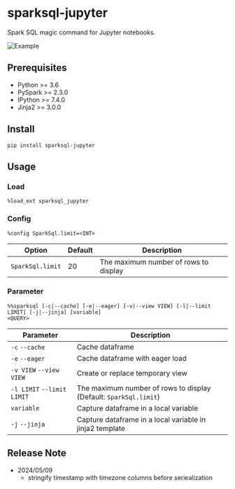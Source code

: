 # sparksql-jupyter

Spark SQL magic command for Jupyter notebooks.

![Example](screenshots/example.png)

## Prerequisites
- Python >= 3.6
- PySpark >= 2.3.0
- IPython >= 7.4.0
- Jinja2 >= 3.0.0

## Install
```
pip install sparksql-jupyter
```

## Usage

### Load
```
%load_ext sparksql_jupyter
```

### Config
```
%config SparkSql.limit=<INT>
```

|Option|Default|Description|
|---|---|---|
|`SparkSql.limit`|20|The maximum number of rows to display|

### Parameter
```
%%sparksql [-c|--cache] [-e|--eager] [-v|--view VIEW] [-l|--limit LIMIT] [-j|--jinja] [variable]
<QUERY>
```

|Parameter|Description|
|---|---|
|`-c` `--cache`|Cache dataframe|
|`-e` `--eager`|Cache dataframe with eager load|
|`-v VIEW` `--view VIEW`|Create or replace temporary view|
|`-l LIMIT` `--limit LIMIT`|The maximum number of rows to display (Default: `SparkSql.limit`)|
|`variable`|Capture dataframe in a local variable|
|`-j` `--jinja`|Capture dataframe in a local variable in jinja2 template|


## Release Note

- 2024/05/09
  - stringify timestamp with timezone columns before seriealization

